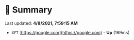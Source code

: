 # 📖 Summary
Last updated: **4/8/2021, 7:59:15 AM**

- `GET` [https://google.com](https://google.com) - **Up** (189ms)
